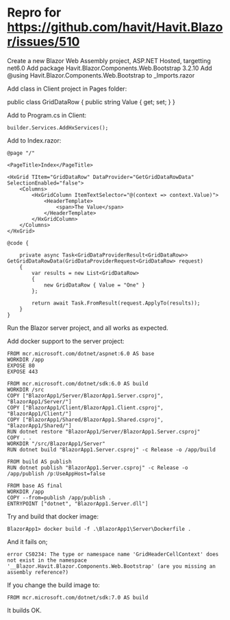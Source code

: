 # Repro for https://github.com/havit/Havit.Blazor/issues/510

Create a new Blazor Web Assembly project, ASP.NET Hosted, targetting net6.0
Add package Havit.Blazor.Components.Web.Bootstrap 3.2.10
Add @using Havit.Blazor.Components.Web.Bootstrap to _Imports.razor

Add class in Client project in Pages folder:

public class GridDataRow
{
    public string Value { get; set; }
}

Add to Program.cs in Client:

```
builder.Services.AddHxServices();
```

Add to Index.razor:

```
@page "/"

<PageTitle>Index</PageTitle>

<HxGrid TItem="GridDataRow" DataProvider="GetGridDataRowData" SelectionEnabled="false">
    <Columns>
        <HxGridColumn ItemTextSelector="@(context => context.Value)">
            <HeaderTemplate>
                <span>The Value</span>
            </HeaderTemplate>
        </HxGridColumn>
    </Columns>
</HxGrid>

@code {

    private async Task<GridDataProviderResult<GridDataRow>> GetGridDataRowData(GridDataProviderRequest<GridDataRow> request)
    {
        var results = new List<GridDataRow>
        {
            new GridDataRow { Value = "One" }
        };

        return await Task.FromResult(request.ApplyTo(results));
    }
}
```

Run the Blazor server project, and all works as expected.

Add docker support to the server project:

```
FROM mcr.microsoft.com/dotnet/aspnet:6.0 AS base
WORKDIR /app
EXPOSE 80
EXPOSE 443

FROM mcr.microsoft.com/dotnet/sdk:6.0 AS build
WORKDIR /src
COPY ["BlazorApp1/Server/BlazorApp1.Server.csproj", "BlazorApp1/Server/"]
COPY ["BlazorApp1/Client/BlazorApp1.Client.csproj", "BlazorApp1/Client/"]
COPY ["BlazorApp1/Shared/BlazorApp1.Shared.csproj", "BlazorApp1/Shared/"]
RUN dotnet restore "BlazorApp1/Server/BlazorApp1.Server.csproj"
COPY . .
WORKDIR "/src/BlazorApp1/Server"
RUN dotnet build "BlazorApp1.Server.csproj" -c Release -o /app/build

FROM build AS publish
RUN dotnet publish "BlazorApp1.Server.csproj" -c Release -o /app/publish /p:UseAppHost=false

FROM base AS final
WORKDIR /app
COPY --from=publish /app/publish .
ENTRYPOINT ["dotnet", "BlazorApp1.Server.dll"]
```

Try and build that docker image:

```
BlazorApp1> docker build -f .\BlazorApp1\Server\Dockerfile .
```

And it fails on;

```
error CS0234: The type or namespace name 'GridHeaderCellContext' does not exist in the namespace '__Blazor.Havit.Blazor.Components.Web.Bootstrap' (are you missing an assembly reference?)
```

If you change the build image to:

```
FROM mcr.microsoft.com/dotnet/sdk:7.0 AS build
```

It builds OK.
